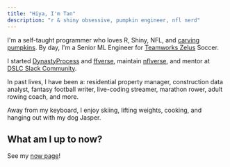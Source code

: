 ```yaml
---
title: "Hiya, I'm Tan"
description: "r & shiny obsessive, pumpkin engineer, nfl nerd"
---
```


I'm a self-taught programmer who loves R, Shiny, NFL, and [carving pumpkins](/pumpkins). By day, 
I'm a Senior ML Engineer for [Teamworks Zelus](https://zelusanalytics.com) Soccer. 

I started [DynastyProcess](https://dynastyprocess.com) and [ffverse](https://ffverse.com), 
maintain [nflverse](https://github.com/nflverse), and mentor at [DSLC Slack Community](https://dslc.io). 

In past lives, I have been a: residential property manager, construction data 
analyst, fantasy football writer, live-coding streamer, marathon rower, adult 
rowing coach, and more.

Away from my keyboard, I enjoy skiing, lifting weights, cooking, and hanging 
out with my dog Jasper.

## What am I up to now?

See my [now page](/now)!
